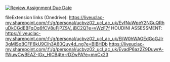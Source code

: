 [![Review Assignment Due Date](https://classroom.github.com/assets/deadline-readme-button-24ddc0f5d75046c5622901739e7c5dd533143b0c8e959d652212380cedb1ea36.svg)](https://classroom.github.com/a/YmApcLfC)

fileExtension links (Onedrive):
https://liveuclac-my.sharepoint.com/:f:/g/personal/ucbvz02_ucl_ac_uk/EvfNuWpeY2NGuQRhuDkCGdEBFqOq6fCV8uFjPZSV_jBC2Q?e=vWzF7f
HOUDINI ASSESSMENT: https://liveuclac-my.sharepoint.com/:f:/g/personal/ucbvz02_ucl_ac_uk/EljW0hWAGEdGoGJIr3gMlSoBCFF6kU9Clh3A60Quy4d_ng?e=BIBHDb
https://liveuclac-my.sharepoint.com/:f:/g/personal/ucbvz02_ucl_ac_uk/EvadP6az2Z9DuwrA-fWuwCwBEAZ-IGx_HICB4tn-rDZwPA?e=mnCx23
